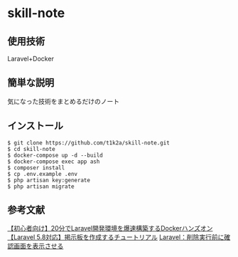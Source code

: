 # skill-note
## 使用技術
Laravel+Docker
## 簡単な説明
 気になった技術をまとめるだけのノート

## インストール

```
$ git clone https://github.com/t1k2a/skill-note.git
$ cd skill-note
$ docker-compose up -d --build
$ docker-compose exec app ash
$ composer install
$ cp .env.example .env
$ php artisan key:generate
$ php artisan migrate
```

## 参考文献
 
[【初心者向け】20分でLaravel開発環境を爆速構築するDockerハンズオン](https://qiita.com/ucan-lab/items/56c9dc3cf2e6762672f4)</blockquote>  
[【Laravel 5.8対応】掲示板を作成するチュートリアル](https://blog.hiroyuki90.com/articles/laravel-bbs/)</blockquote>
[Laravel：削除実行前に確認画面を表示させる](https://qol-kk.com/wp2/blog/2019/03/28/post-1174/)</blockquote>
